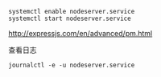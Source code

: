 
```
systemctl enable nodeserver.service
systemctl start nodeserver.service
```

http://expressjs.com/en/advanced/pm.html

查看日志　

```
journalctl -e -u nodeserver.service
```